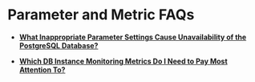 # Parameter and Metric FAQs<a name="en-us_topic_0044522847"></a>

-   **[What Inappropriate Parameter Settings Cause Unavailability of the PostgreSQL Database?](what-inappropriate-parameter-settings-cause-unavailability-of-the-postgresql-database.md)**  

-   **[Which DB Instance Monitoring Metrics Do I Need to Pay Most Attention To?](which-db-instance-monitoring-metrics-do-i-need-to-pay-most-attention-to.md)**  


